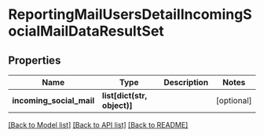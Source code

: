 # ReportingMailUsersDetailIncomingSocialMailDataResultSet

## Properties
Name | Type | Description | Notes
------------ | ------------- | ------------- | -------------
**incoming_social_mail** | **list[dict(str, object)]** |  | [optional] 

[[Back to Model list]](../README.md#documentation-for-models) [[Back to API list]](../README.md#documentation-for-api-endpoints) [[Back to README]](../README.md)

